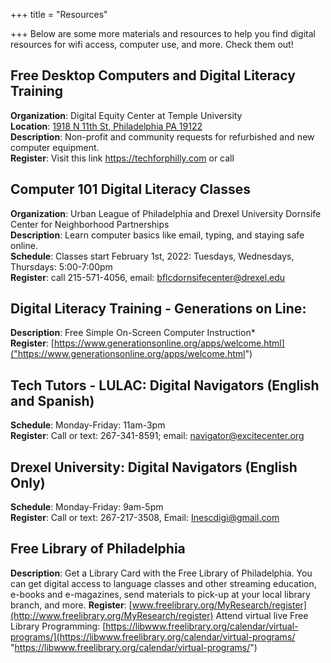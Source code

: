 +++
title = "Resources"

+++
Below are some more materials and resources to help you find digital resources for wifi access, computer use, and more. Check them out!

##  Free Desktop Computers and Digital Literacy Training
**Organization**: Digital Equity Center at Temple University  
**Location**: [1918 N 11th St, Philadelphia PA 19122](https://www.google.com/maps/@39.9812229,-75.151879,3a,75y,122.25h,90t/data=!3m7!1e1!3m5!1sde535JmRmXbWATVu4Ykc-A!2e0!6shttps:%2F%2Fstreetviewpixels-pa.googleapis.com%2Fv1%2Fthumbnail%3Fpanoid%3Dde535JmRmXbWATVu4Ykc-A%26cb_client%3Dsearch.revgeo_and_fetch.gps%26w%3D96%26h%3D64%26yaw%3D122.2526%26pitch%3D0%26thumbfov%3D100!7i16384!8i8192)  
**Description**: Non-profit and community requests for refurbished and new computer equipment.  
**Register**: Visit this link https://techforphilly.com or call  

## Computer 101 Digital Literacy Classes
**Organization**: Urban League of Philadelphia and Drexel University Dornsife Center for Neighborhood Partnerships  
**Description**: Learn computer basics like email, typing, and staying safe online.  
**Schedule**: Classes start February 1st, 2022: Tuesdays, Wednesdays, Thursdays: 5:00-7:00pm  
**Register**: call 215-571-4056, email: bflcdornsifecenter@drexel.edu  

## Digital Literacy Training - Generations on Line:  
**Description**: Free Simple On-Screen Computer Instruction*  
**Register**: [https://www.generationsonline.org/apps/welcome.html]("https://www.generationsonline.org/apps/welcome.html")  

## Tech Tutors - LULAC: Digital Navigators (English and Spanish)  
**Schedule**: Monday-Friday: 11am-3pm  
**Register**: Call or text: 267-341-8591; email: navigator@excitecenter.org  

## Drexel University: Digital Navigators (English Only)  
**Schedule**: Monday-Friday: 9am-5pm  
**Register**: Call or text: 267-217-3508, Email: Inescdigi@gmail.com  

## Free Library of Philadelphia  
**Description**: Get a Library Card with the Free Library of Philadelphia. You can get digital access to language classes and other streaming education, e-books and e-magazines, send materials to pick-up at your local library branch, and more.
**Register**: [www.freelibrary.org/MyResearch/register](http://www.freelibrary.org/MyResearch/register)
Attend virtual live Free Library Programming: [https://libwww.freelibrary.org/calendar/virtual-programs/](https://libwww.freelibrary.org/calendar/virtual-programs/ "https://libwww.freelibrary.org/calendar/virtual-programs/")
